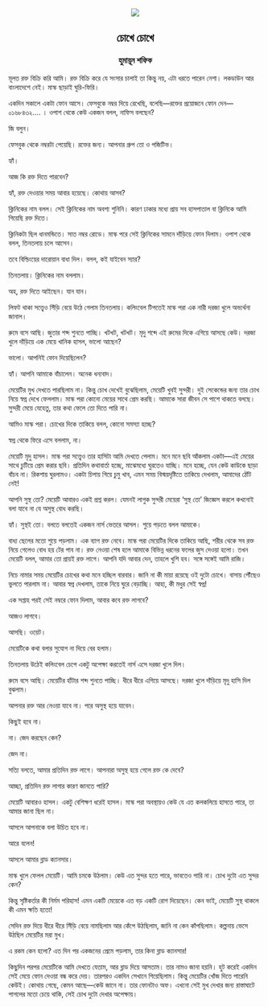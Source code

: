 <div align=center> <img align=center src='../images/prothomalo/চোখে-চোখে@হুমায়ূন-শফিক.jpg' width=500px >

<h2 align=center>চোখে চোখে</h4><h3 align=center>হুমায়ূন শফিক</h3></div>

মূলত রক্ত বিক্রি করি আমি। রক্ত বিক্রি করে যে সংসার চালাই তা কিন্তু নয়, এটা ধরতে পারেন নেশা। লকডাউন আর বাংলাদেশে নেই। মাস্ক ছাড়াই ঘুরি-ফিরি।

একদিন সকালে একটা ফোন আসে। ফেসবুকে নম্বর দিয়ে রেখেছি, বলেছি—রক্তের প্রয়োজনে ফোন দেন—০১৬৮৪৩২…. । ওপাশ থেকে কেউ একজন বলল, নাফিস বলছেন?

জি বলুন।

ফেসবুক থেকে নম্বরটা পেয়েছি। রক্তের জন্য। আপনার গ্রুপ তো ও পজিটিভ।

হ্যাঁ।

আজ কি রক্ত দিতে পারবেন?

হ্যাঁ, রক্ত দেওয়ার সময় আবার হয়েছে। কোথায় আসব?

ক্লিনিকের নাম বলল। সেই ক্লিনিকের নাম অবশ্য শুনিনি। কারণ ঢাকার মধ্যে প্রায় সব হাসপাতাল বা ক্লিনিকে আমি গিয়েছি রক্ত দিতে।

ক্লিনিকটা ছিল ধানমন্ডিতে। সাত নম্বর রোডে। মাস্ক পরে সেই ক্লিনিকের সামনে দাঁড়িয়ে ফোন দিলাম। ওপাশ থেকে বলল, তিনতলায় চলে আসেন।

তবে বিল্ডিংয়ের দারোয়ান বাধা দিল। বলল, কই যাইবেন স্যার?

তিনতলায়। ক্লিনিকের নাম বললাম।

অহ, রক্ত দিতে আইছেন। যান যান।

লিফট থাকা সত্ত্বেও সিঁড়ি বেয়ে উঠে গেলাম তিনতলায়। কলিংবেল টিপতেই মাস্ক পরা এক নারী দরজা খুলে অভ্যর্থনা জানাল।

রুমে বসে আছি। জুতার শব্দ শুনতে পাচ্ছি। খটখট, খটখট। মৃদু শব্দে এই রুমের দিকে এগিয়ে আসছে কেউ। দরজা খুলে দাঁড়িয়ে এক মেয়ে খানিক হাসল, ভালো আছেন?

ভালো। আপনিই ফোন দিয়েছিলেন?

হ্যাঁ। আপনি আমাকে বাঁচালেন। অনেক ধন্যবাদ।

মেয়েটির মুখ দেখতে পারছিলাম না। কিন্তু চোখ দেখেই বুঝেছিলাম, মেয়েটি খুবই সুন্দরী। দুই সেকেন্ডের জন্য তার চোখ নিয়ে স্বপ্ন দেখে ফেললাম। মাস্ক পরা কোনো মেয়ের সাথে প্রেম করছি। আমাকে সারা জীবন সে পাশে থাকতে বলছে। সুন্দরী মেয়ে যেহেতু, তার কথা ফেলে তো দিতে পারি না।

আমিও মাস্ক পরা। চোখের দিকে তাকিয়ে বলল, কোনো সমস্যা হচ্ছে?

স্বপ্ন থেকে ফিরে এসে বললাম, না।

মেয়েটি মৃদু হাসল। মাস্ক পরা সত্ত্বেও তার হাসিটা আমি দেখতে পেলাম। মনে মনে ছবি আঁকলাম একটা—এই মেয়ের সাথে চুটিয়ে প্রেম করার ছবি। প্রতিদিন কথাবার্তা হচ্ছে, মাঝেমধ্যে ঘুরতেও যাচ্ছি। মনে হচ্ছে, যেন কেউ কাউকে ছাড়া বাঁচব না। রিকশায় ঘুরলামও। একটা চিপায় গিয়ে চুমু খাব, এমন সময় বিস্ময়দৃষ্টিতে তাকিয়ে দেখলাম, আমাদের ঠোঁট নেই!

আপনি সুস্থ তো? মেয়েটি আবারও একই প্রশ্ন করল। যেমনই লাগুক সুন্দরী মেয়েরা ‘সুস্থ তো’ জিজ্ঞেস করলে কখনোই বলা যাবে না যে অসুস্থ বোধ করছি।

হ্যাঁ। সুস্থই তো। বলতে বলতেই একজন নার্স ভেতরে আসল। শুয়ে পড়তে বলল আমাকে।

বাধ্য ছেলের মতো শুয়ে পড়লাম। এক ব্যাগ রক্ত নেবে। মাস্ক পরা মেয়েটির দিকে তাকিয়ে আছি, শরীর থেকে সব রক্ত নিয়ে গেলেও বোধ হয় টের পাব না। রক্ত নেওয়া শেষ হলে আমাকে বিভিন্ন ধরনের ফলের জুস দেওয়া হলো। তখন মেয়েটি বলল, আমার তো প্রায়ই রক্ত লাগে। আপনি যদি আবার দেন, তাহলে খুশি হব। সঙ্গে সঙ্গেই আমি রাজি।

নিচে নামার সময় মেয়েটির চোখের কথা মনে হচ্ছিল বারবার। জানি না কী মায়া রয়েছে ওই দুটো চোখে। বাসায় পৌঁছেও ভুলতে পারলাম না। আবার স্বপ্ন দেখলাম, তাকে নিয়ে ঘুরে বেড়াচ্ছি। আহা, কী মধুর সেই স্বপ্ন!

এক সপ্তাহ পরই সেই নম্বরে ফোন দিলাম, আবার কবে রক্ত লাগবে?

আজও লাগবে।

আসছি। ওয়েট।

মেয়েটিকে কথা বলার সুযোগ না দিয়ে বের হলাম।

তিনতলায় উঠেই কলিংবেল চেপে একটু অপেক্ষা করতেই নার্স এসে দরজা খুলে দিল।

রুমে বসে আছি। মেয়েটির হাঁটার শব্দ শুনতে পাচ্ছি। ধীরে ধীরে এগিয়ে আসছে। দরজা খুলে দাঁড়িয়ে মৃদু হাসি দিল বুঝলাম।

আপনার রক্ত আর নেওয়া যাবে না। পরে অসুস্থ হয়ে যাবেন।

কিছুই হবে না।

না। জেদ করছেন কেন?

জেদ না।

সত্যি বলতে, আমার প্রতিদিন রক্ত লাগে। আপনারা অসুস্থ হয়ে গেলে রক্ত কে দেবে?

আচ্ছা, প্রতিদিন রক্ত লাগার কারণ জানতে পারি?

মেয়েটি আবারও হাসল। একটু বেশিক্ষণ ধরেই হাসল। মাস্ক পরা অবস্থায়ও কেউ যে এত কলকলিয়ে হাসতে পারে, তা আমার জানা ছিল না।

আসলে আপনাকে বলা উচিত হবে না।

আরে বলেন!

আসলে আমার ব্লাড ক্যানসার।

মাস্ক খুলে ফেলল মেয়েটি। আমি চমকে উঠলাম। কেউ এত সুন্দর হতে পারে, ভাবতেও পারি না। চোখ দুটো এত সুন্দর কেন?

কিন্তু সৃষ্টিকর্তার কী নির্মম পরিহাস! এমন একটি মেয়েকে এত বড় একটি রোগ দিয়েছেন। কেন ভাই, মেয়েটি সুস্থ থাকলে কী এমন ক্ষতি হতো!

সেদিন রক্ত দিয়ে ধীরে ধীরে সিঁড়ি বেয়ে নামছিলাম আর কেঁপে উঠছিলাম, জানি না কেন কাঁপছিলাম। কল্পনায় ভেসে উঠছিল মেয়েটির মরা মুখ।

এ রকম কেন হলো? এত দিন পর একজনের প্রেমে পড়লাম, তার কিনা ব্লাড ক্যানসার!

কিছুদিন পরপর মেয়েটিকে আমি দেখতে যেতাম, আর ব্লাড দিয়ে আসতাম। তার নামও জানা হয়নি। হুট করেই একদিন সেই মেয়ে ফোন দেওয়া বন্ধ করে দেয়। তারপরও একদিন সেখানে গিয়েছিলাম। কিন্তু মেয়েটির খোঁজ দিতে পারেনি কেউই। কোথায় গেছে, কেমন আছে—কেউ জানে না। তার ফোনটাও অফ। এখনো সেই মুখ দেখার জন্য রাস্তাঘাটে পাগলের মতো চেয়ে থাকি, সেই চোখ দুটো দেখার অপেক্ষায়।

